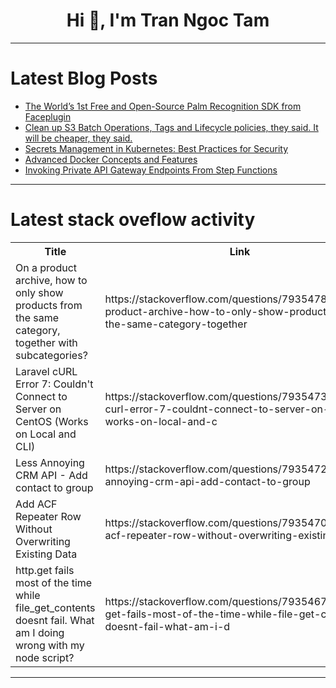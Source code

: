 <h1 align="center">Hi 👋, I'm Tran Ngoc Tam</h1>

---

# Latest Blog Posts 
<!-- BLOG-POST-LIST:START -->
- [The World’s 1st Free and Open-Source Palm Recognition SDK from Faceplugin](https://dev.to/faceplugin/the-worlds-1st-free-and-open-source-palm-recognition-sdk-from-faceplugin-5d8h)
- [Clean up S3 Batch Operations, Tags and Lifecycle policies, they said. It will be cheaper, they said.](https://dev.to/aws-builders/clean-up-s3-batch-operations-tags-and-lifecycle-policies-they-said-it-will-be-cheaper-they-3gli)
- [Secrets Management in Kubernetes: Best Practices for Security](https://dev.to/rubixkube/secrets-management-in-kubernetes-best-practices-for-security-1df0)
- [Advanced Docker Concepts and Features](https://dev.to/vaibhav_ca0da2b8bef9b07c2/advanced-dockerconcepts-and-features-i1f)
- [Invoking Private API Gateway Endpoints From Step Functions](https://dev.to/aws-builders/invoking-private-api-gateway-endpoints-from-step-functions-cg1)
<!-- BLOG-POST-LIST:END -->

---

# Latest stack oveflow activity
<table>
  <tr><th>Title</th><th>Link</th></tr>
  <!-- STACKOVERFLOW:START --><tr><td>On a product archive, how to only show products from the same category, together with subcategories?</td><td>https://stackoverflow.com/questions/79354785/on-a-product-archive-how-to-only-show-products-from-the-same-category-together</td></tr><tr><td>Laravel cURL Error 7: Couldn&#39;t Connect to Server on CentOS &lpar;Works on Local and CLI&rpar;</td><td>https://stackoverflow.com/questions/79354736/laravel-curl-error-7-couldnt-connect-to-server-on-centos-works-on-local-and-c</td></tr><tr><td>Less Annoying CRM API - Add contact to group</td><td>https://stackoverflow.com/questions/79354724/less-annoying-crm-api-add-contact-to-group</td></tr><tr><td>Add ACF Repeater Row Without Overwriting Existing Data</td><td>https://stackoverflow.com/questions/79354705/add-acf-repeater-row-without-overwriting-existing-data</td></tr><tr><td>http.get fails most of the time while file_get_contents doesnt fail. What am I doing wrong with my node script?</td><td>https://stackoverflow.com/questions/79354673/http-get-fails-most-of-the-time-while-file-get-contents-doesnt-fail-what-am-i-d</td></tr><!-- STACKOVERFLOW:END -->
</table>

---


